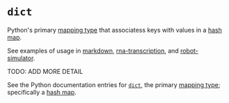 # `dict`

Python's primary [mapping type][docs-mapping-type] that associatess keys with values in a [hash map][hash-map].

See examples of usage in [markdown][markdown], [rna-transcription][rna-transcription], and [robot-simulator][robot-simulator].

TODO: ADD MORE DETAIL

See the Python documentation entries for [`dict`][docs-dict-type], the primary [mapping type][docs-mapping-type]; specifically a [hash map][hash-map].

[markdown]: ../../exercise-concepts/markdown.md
[rna-transcription]: ../../exercise-concepts/rna-transcription.md
[robot-simulator]: ../../exercise-concepts/robot-simulator.md
[hash-map]: https://github.com/exercism/v3/blob/main/reference/types/hash_map.md
[docs-dict-type]: https://docs.python.org/3/library/stdtypes.html#dict
[docs-mapping-type]: https://docs.python.org/3/library/stdtypes.html#typesmapping
